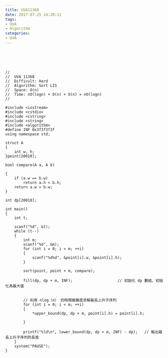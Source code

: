 ```yaml
---
title: UVA11368
date: 2017-07-25 14:20:11
tags:
- UVA
- Algorithm
categories:
- UVA
---
```




 <br /> <br /> <br />

<!-- more -->


	//
	//  UVA 11368
	//  Difficult: Hard  
	//	Algorithm: Sort LIS
	//  Space: O(n)
	//	Time: nO(logn) + O(n) + O(n) = nO(logn)
	//

	#include <iostream>
	#include <cstdio>
	#include <cstring>
	#include <string>
	#include <algorithm>
	#define INF 0x3f3f3f3f
	using namespace std;

	struct A
	{
		int w, h;
	}point[20010];

	bool compare(A a, A b)              
	
	{
		if (a.w == b.w) 
			return a.h < b.h;
		return a.w > b.w;
	}

	int dp[20010];

	int main()
	{
		int t;

		scanf("%d", &t);
		while (t--)
		{
			int m;
			scanf("%d", &m);
			for (int i = 0; i < m; ++i)
			{
				scanf("%d%d", &point[i].w, &point[i].h);
			}

			sort(point, point + m, compare);

			fill(dp, dp + m, INF);                    // 初始化 dp 數組，初始化為最大值
			
			
			// 利用 nlog（n） 的時間複雜度求解最長上升子序列
			for (int i = 0; i < m; ++i)           
			{
				*upper_bound(dp, dp + m, point[i].h) = point[i].h;
				
			}
			
			printf("%ld\n", lower_bound(dp, dp + m, INF) - dp);   // 輸出最長上升子序列的長度
		}
		system("PAUSE");
	}
</br>
